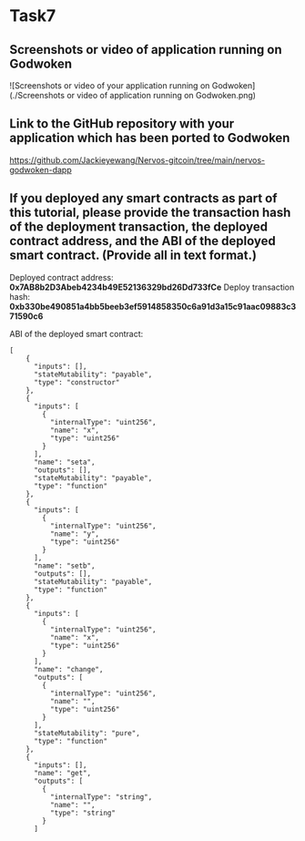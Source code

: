 # Task7

## Screenshots or video of  application running on Godwoken

![Screenshots or video of your application running on Godwoken](./Screenshots or video of application running on Godwoken.png)

## Link to the GitHub repository with your application which has been ported to Godwoken

https://github.com/Jackieyewang/Nervos-gitcoin/tree/main/nervos-godwoken-dapp



## If you deployed any smart contracts as part of this tutorial, please provide the transaction hash of the deployment transaction, the deployed contract address, and the ABI of the deployed smart contract. (Provide all in text format.)

Deployed contract address: **0x7AB8b2D3Abeb4234b49E52136329bd26Dd733fCe**
Deploy transaction hash: **0xb330be490851a4bb5beeb3ef5914858350c6a91d3a15c91aac09883c371590c6**

ABI of the deployed smart contract:

```
[
    {
      "inputs": [],
      "stateMutability": "payable",
      "type": "constructor"
    },
    {
      "inputs": [
        {
          "internalType": "uint256",
          "name": "x",
          "type": "uint256"
        }
      ],
      "name": "seta",
      "outputs": [],
      "stateMutability": "payable",
      "type": "function"
    },
    {
      "inputs": [
        {
          "internalType": "uint256",
          "name": "y",
          "type": "uint256"
        }
      ],
      "name": "setb",
      "outputs": [],
      "stateMutability": "payable",
      "type": "function"
    },
    {
      "inputs": [
        {
          "internalType": "uint256",
          "name": "x",
          "type": "uint256"
        }
      ],
      "name": "change",
      "outputs": [
        {
          "internalType": "uint256",
          "name": "",
          "type": "uint256"
        }
      ],
      "stateMutability": "pure",
      "type": "function"
    },
    {
      "inputs": [],
      "name": "get",
      "outputs": [
        {
          "internalType": "string",
          "name": "",
          "type": "string"
        }
      ]
```

